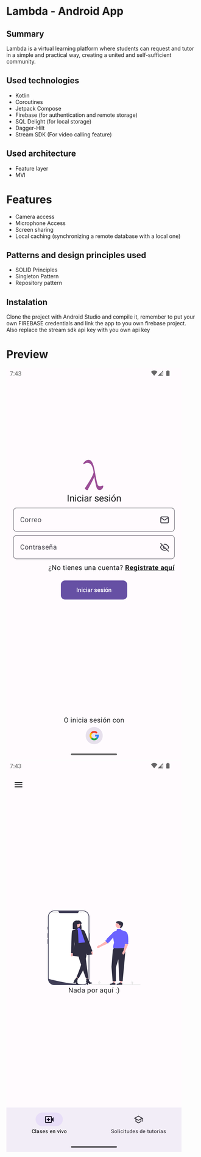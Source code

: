 # Lambda - Android App

## Summary

Lambda is a virtual learning platform where students can request and tutor in a simple and practical way, creating a united and self-sufficient community.

## Used technologies
- Kotlin
- Coroutines
- Jetpack Compose
- Firebase (for authentication and remote storage)
- SQL Delight (for local storage)
- Dagger-Hilt
- Stream SDK (For video calling feature)

## Used architecture
- Feature layer
- MVI

# Features
- Camera access
- Microphone Access
- Screen sharing
- Local caching (synchronizing a remote database with a local one)

## Patterns and design principles used
- SOLID Principles
- Singleton Pattern
- Repository pattern

## Instalation
Clone the project with Android Studio and compile it, remember to put your own FIREBASE credentials and link the app to you own firebase project. Also replace the stream sdk api key with you own api key

# Preview
<div>
  <img src="https://github.com/Madold/imgs/blob/main/lambda1.png?raw=true" />
  <img src="https://github.com/Madold/imgs/blob/main/lambda2.png?raw=true" />
</div>
